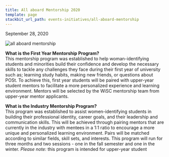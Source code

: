 ```yaml
---
title: All aboard Mentorship 2020
template: page
stackbit_url_path: events-initiatives/all-aboard-mentorship
---
```

September 28, 2020

![all aboard mentorship](//images.ctfassets.net/2582oijtbxyu/1QZCBlRRS7Omd1clQyg70m/f7b08ebaec06229028403ee82e82469d/Screen_Shot_2022-01-04_at_3.27.56_PM.png)

__What is the First Year Mentorship Program?__   
This mentorship program was established to help woman-identifying students and minorities build their confidence and develop the necessary skills to tackle any challenges they face during their first year of university such as; learning study habits, making new friends, or questions about POSt. To achieve this, first year students will be paired with upper-year student mentors to facilitate a more personalized experience and learning environment. Mentors will be selected by the WiSC mentorship team from upper-year mentor applicants.

__What is the Industry Mentorship Program?__  
This program was established to assist women-identifying students in building their professional identity, career goals, and their leadership and communication skills. This will be achieved through pairing mentors that are currently in the industry with mentees in a 1:1 ratio to encourage a more unique and personalized learning environment. Pairs will be matched according to similar fields, skill sets, and interests. This program will run for three months and two sessions - one in the fall semester and one in the winter.
  *Please note:* this program is intended for upper-year student 
